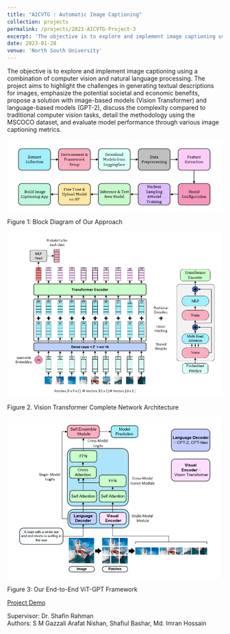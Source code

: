 ```yaml
---
title: "AICVTG : Automatic Image Captioning"
collection: projects
permalink: /projects/2023-AICVTG-Project-3
excerpt: 'The objective is to explore and implement image captioning using a combination of computer vision and natural language processing.'
date: 2023-01-20
venue: 'North South University'
---
```

The objective is to explore and implement image captioning using a combination of computer vision and natural language processing. The project aims to highlight the challenges in generating textual descriptions for images, emphasize the potential societal and economic benefits, propose a solution with image-based models (Vision Transformer) and language-based models (GPT-2), discuss the complexity compared to traditional computer vision tasks, detail the methodology using the MSCOCO dataset, and evaluate model performance through various image captioning metrics.

![Project Image](/files/projects/project3-AICVTG-Block.png)

Figure 1: Block Diagram of Our Approach

![Project Image](/files/projects/project3-AICVTG-ViT.png)

Figure 2. Vision Transformer Complete Network Architecture

![Project Image](/files/projects/project3-AICVTG-ViT-Arc.png)

Figure 3: Our End-to-End ViT-GPT Framework

[Project Demo ](https://huggingface.co/Zayn/AICVTG_What_if_a_machine_could_create_captions_automatically)

Supervisor: Dr. Shafin Rahman
<br>
Authors: S M Gazzali Arafat Nishan, Shafiul Bashar, Md. Imran Hossain
<br>

